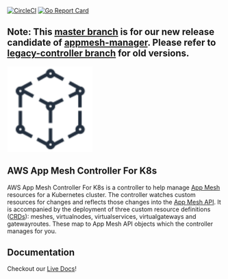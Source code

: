 [![CircleCI](https://circleci.com/gh/aws/aws-app-mesh-controller-for-k8s/tree/master.svg?style=svg)](https://circleci.com/gh/aws/aws-app-mesh-controller-for-k8s/tree/master)
[![Go Report Card](https://goreportcard.com/badge/github.com/aws/aws-app-mesh-controller-for-k8s)](https://goreportcard.com/report/github.com/aws/aws-app-mesh-controller-for-k8s) 

## Note: This [master branch](https://github.com/aws/aws-app-mesh-controller-for-k8s/tree/master) is for our new release candidate of [appmesh-manager](https://github.com/aws/eks-charts/tree/master/stable/appmesh-manager). Please refer to [legacy-controller branch](https://github.com/aws/aws-app-mesh-controller-for-k8s/tree/legacy-controller) for old versions.


<p>
    <img src="docs/assets/images/aws_appmesh_icon.svg" alt="App Mesh Logo" width="200" />
</p>

## AWS App Mesh Controller For K8s

AWS App Mesh Controller For K8s is a controller to help manage [App Mesh](https://aws.amazon.com/app-mesh/) resources for a Kubernetes cluster.  The controller watches custom resources for changes and reflects those changes into the [App Mesh API](https://docs.aws.amazon.com/app-mesh/latest/APIReference/Welcome.html). It is accompanied by the deployment of three custom resource definitions ([CRDs](https://kubernetes.io/docs/concepts/extend-kubernetes/api-extension/custom-resources/)): meshes, virtualnodes, virtualservices, virtualgateways and gatewayroutes.  These map to App Mesh API objects which the controller manages for you.

## Documentation
Checkout our [Live Docs](https://aws.github.io/aws-app-mesh-controller-for-k8s/)!

